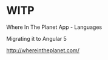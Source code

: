 # WITP
Where In The Planet App - Languages

Migrating it to Angular 5

http://whereintheplanet.com/
